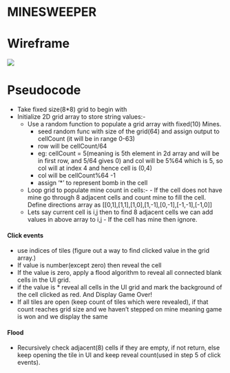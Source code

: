﻿# **MINESWEEPER** 

# Wireframe
<img src ="https://i.imgur.com/10cRpLL.png">


# Pseudocode
- Take fixed size(8*8) grid to begin with
- Initialize 2D grid array to store string values:-
   - Use a random function to populate a grid array with fixed(10) Mines.
        - seed random func with size of the grid(64) and assign output to cellCount (it will be in range 0-63)
        - row will be cellCount/64 
        - eg: cellCount = 5(meaning is 5th element in 2d array and will be in first row, and 5/64 gives 0) and col will be 5%64 which is 5, so col will at index 4 and hence cell is (0,4)
        - col will be cellCount%64 -1
        -  assign ‘*’ to represent bomb in the cell
   - Loop grid to populate mine count in cells:-
            - If the cell does not have mine go through 8 adjacent cells and count mine to fill the cell. Define directions array as [[0,1],[1,1],[1,0],[1,-1],[0,-1],[-1,-1],[-1,0]]
    - Lets say current cell is i,j then to find 8 adjacent cells we can add values in above array to i,j 
            - If the cell has mine then ignore.


#### Click events
- use indices of tiles (figure out a way to find clicked value in the grid array.)   
- If value is number(except zero) then reveal the cell  
- If the value is zero, apply a flood algorithm to reveal all connected blank cells in the UI grid.
- if the value is * reveal all cells in the UI grid and mark the background of the cell clicked as red. And Display Game Over!
- If all tiles are open (keep count of tiles which were revealed), if that count reaches grid size and we haven’t stepped on mine meaning game is won and we display the same

#### Flood
* Recursively check adjacent(8) cells if they are empty, if not return, else keep opening the tile in UI and keep reveal count(used in step 5 of click events).
